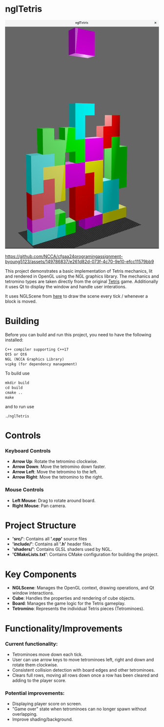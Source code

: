 # nglTetris

![alt tag](tetrisImage.png)


https://github.com/NCCA/cfgaa24programingassignment-byoung5123/assets/149786837/e261d82d-073f-4c70-9e10-efcc11579bb9



This project demonstrates a basic implementation of Tetris mechanics, lit and rendered in OpenGL using the NGL graphics library.
The mechanics and tetromino types are taken directly from the original [Tetris](https://en.wikipedia.org/wiki/Tetris) game.
Additionally it uses Qt to display the window and handle user interations.

It uses NGLScene from [here](https://github.com/NCCA/SimpleNGL) to draw the scene every tick / whenever a block is moved.

# Building

Before you can build and run this project, you need to have the following installed:

  
    C++ compiler supporting C++17
    Qt5 or Qt6
    NGL (NCCA Graphics Library)
    vcpkg (for dependency management)


To build use

    mkdir build
    cd build
    cmake ..
    make

and to run use 

    ./nglTetris

# Controls

### Keyboard Controls

- **Arrow Up**: Rotate the tetromino clockwise.
- **Arrow Down**: Move the tetromino down faster.
- **Arrow Left**: Move the tetromino to the left.
- **Arrow Right**: Move the tetromino to the right.

### Mouse Controls

- **Left Mouse**: Drag to rotate around board.
- **Right Mouse**: Pan camera.

# Project Structure

- **'src/'**: Contains all **'.cpp'** source files
- **'include/'**: Contains all **'.h'** header files.
- **'shaders/'**: Contains GLSL shaders used by NGL.
- **'CMakeLists.txt'**: Contains CMake configuration for building the project.

# Key Components

- **NGLScene**: Manages the OpenGL context, drawing operations, and Qt window interactions.
- **Cube**: Handles the properties and rendering of cube objects.
- **Board**: Manages the game logic for the Tetris gameplay.
- **Tetromino**: Represents the individual Tetris pieces (Tetrominoes).

# Functionality/Improvements

### Current functionality:

- Tetrominoes move down each tick.
- User can use arrow keys to move tetrominoes left, right and down and rotate them clockwise.
- Consistent collision detection with board edges and other tetrominoes.
- Clears full rows, moving all rows down once a row has been cleared and adding to the player score.

### Potential improvements:

- Displaying player score on screen.
- "Game over" state when tetrominoes can no longer spawn without overlapping.
- Improve shading/background.
